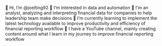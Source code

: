 👋 Hi, I’m @joelting92
👀 I’m interested in data and automation
💼 I'm an analyst, analyzing and interpreting financial data for companies to help leadership team make decisions
🌱 I’m currently learning to implement the latest technology available to improve productivity and efficiency of financial reporting workflow
🎥 I have a YouTube channel, mainly creating content around what I learn in my journey to improve financial reporting workflow

<!---
joelting92/joelting92 is a ✨ special ✨ repository because its `README.md` (this file) appears on your GitHub profile.
You can click the Preview link to take a look at your changes.
--->
